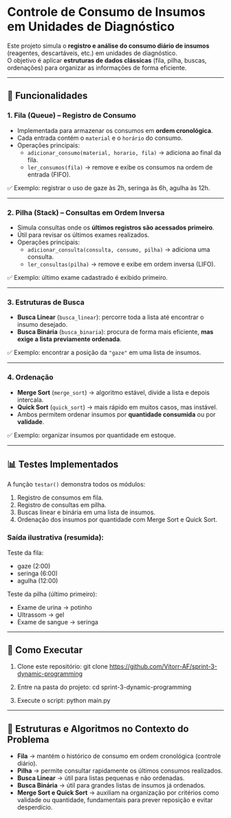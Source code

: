 # Controle de Consumo de Insumos em Unidades de Diagnóstico

Este projeto simula o **registro e análise do consumo diário de insumos** (reagentes, descartáveis, etc.) em unidades de diagnóstico.  
O objetivo é aplicar **estruturas de dados clássicas** (fila, pilha, buscas, ordenações) para organizar as informações de forma eficiente.

---

## 📌 Funcionalidades

### 1. Fila (Queue) – Registro de Consumo
- Implementada para armazenar os consumos em **ordem cronológica**.  
- Cada entrada contém o `material` e o `horário` do consumo.
- Operações principais:
  - `adicionar_consumo(material, horario, fila)` → adiciona ao final da fila.
  - `ler_consumos(fila)` → remove e exibe os consumos na ordem de entrada (FIFO).

✅ Exemplo: registrar o uso de gaze às 2h, seringa às 6h, agulha às 12h.

---

### 2. Pilha (Stack) – Consultas em Ordem Inversa
- Simula consultas onde os **últimos registros são acessados primeiro**.  
- Útil para revisar os últimos exames realizados.  
- Operações principais:
  - `adicionar_consulta(consulta, consumo, pilha)` → adiciona uma consulta.
  - `ler_consultas(pilha)` → remove e exibe em ordem inversa (LIFO).

✅ Exemplo: último exame cadastrado é exibido primeiro.

---

### 3. Estruturas de Busca
- **Busca Linear** (`busca_linear`): percorre toda a lista até encontrar o insumo desejado.  
- **Busca Binária** (`busca_binaria`): procura de forma mais eficiente, **mas exige a lista previamente ordenada**.

✅ Exemplo: encontrar a posição da `"gaze"` em uma lista de insumos.

---

### 4. Ordenação
- **Merge Sort** (`merge_sort`) → algoritmo estável, divide a lista e depois intercala.  
- **Quick Sort** (`quick_sort`) → mais rápido em muitos casos, mas instável.  
- Ambos permitem ordenar insumos por **quantidade consumida** ou por **validade**.

✅ Exemplo: organizar insumos por quantidade em estoque.

---

## 📊 Testes Implementados
A função `testar()` demonstra todos os módulos:
1. Registro de consumos em fila.  
2. Registro de consultas em pilha.  
3. Buscas linear e binária em uma lista de insumos.  
4. Ordenação dos insumos por quantidade com Merge Sort e Quick Sort.  

### Saída ilustrativa (resumida):
Teste da fila:  
- gaze (2:00)  
- seringa (6:00)  
- agulha (12:00)  

Teste da pilha (último primeiro):  
- Exame de urina → potinho  
- Ultrassom → gel  
- Exame de sangue → seringa  

---

## 🚀 Como Executar
1. Clone este repositório:
   git clone https://github.com/Vitorr-AF/sprint-3-dynamic-programming 

2. Entre na pasta do projeto:
   cd sprint-3-dynamic-programming  

3. Execute o script:
   python main.py  

---

## 📖 Estruturas e Algoritmos no Contexto do Problema
- **Fila** → mantém o histórico de consumo em ordem cronológica (controle diário).  
- **Pilha** → permite consultar rapidamente os últimos consumos realizados.  
- **Busca Linear** → útil para listas pequenas e não ordenadas.  
- **Busca Binária** → útil para grandes listas de insumos já ordenados.  
- **Merge Sort e Quick Sort** → auxiliam na organização por critérios como validade ou quantidade, fundamentais para prever reposição e evitar desperdício.